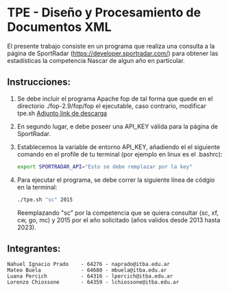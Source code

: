 # TPE - Diseño y Procesamiento de Documentos XML

El presente trabajo consiste en un programa que realiza una consulta a la página de SportRadar (https://developer.sportradar.com/) para obtener las estadísticas la competencia Nascar de algun año en particular.


## Instrucciones:

1. Se debe incluir el programa Apache fop de tal forma que quede en el directorio ./fop-2.9/fop/fop  el ejecutable, caso contrario, modificar tpe.sh
   [Adjunto link de descarga](https://xmlgraphics.apache.org/fop/download.html)

3. En segundo lugar, e debe poseer una API_KEY válida para la página de SportRadar.

4. Establecemos la variable de entorno API_KEY, añadiendo el el siguiente comando en el profile de tu terminal (por ejemplo en linux es el .bashrc):
    ```sh
    export SPORTRADAR_API="Esto se debe remplazar por la key"
    ``` 

5. Para ejecutar el programa, se debe correr la siguiente línea de códgio en la terminal: 

   ```sh
   ./tpe.sh "sc" 2015
   ```
    Reemplazando "sc" por la competencia que se quiera consultar (sc, xf, cw, go, mc) y 2015 por el año solicitado (años validos desde 2013 hasta 2023).

## Integrantes:

    Nahuel Ignacio Prado    - 64276 - naprado@itba.edu.ar
    Mateo Buela             - 64680 - mbuela@itba.edu.ar
    Luana Percich           - 64316 - lpercich@itba.edu.ar
    Lorenzo Chiossone       - 64359 - lchiossone@itba.edu.ar
